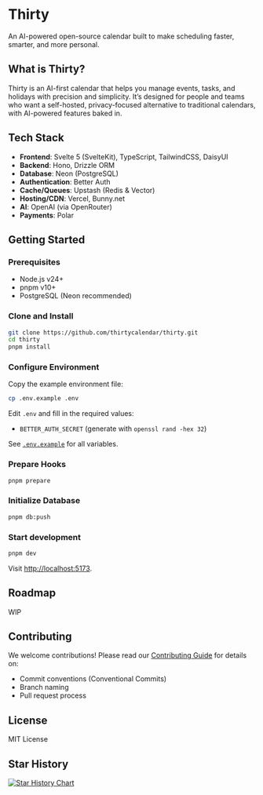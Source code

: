 # Thirty

An AI-powered open-source calendar built to make scheduling faster, smarter, and more personal.

## What is Thirty?

Thirty is an AI-first calendar that helps you manage events, tasks, and holidays with precision and simplicity. It’s designed for people and teams who want a self-hosted, privacy-focused alternative to traditional calendars, with AI-powered features baked in.

## Tech Stack

- **Frontend**: Svelte 5 (SvelteKit), TypeScript, TailwindCSS, DaisyUI
- **Backend**: Hono, Drizzle ORM
- **Database**: Neon (PostgreSQL)
- **Authentication**: Better Auth
- **Cache/Queues**: Upstash (Redis & Vector)
- **Hosting/CDN**: Vercel, Bunny.net
- **AI**: OpenAI (via OpenRouter)
- **Payments**: Polar

## Getting Started

### Prerequisites

- Node.js v24+
- pnpm v10+
- PostgreSQL (Neon recommended)

### Clone and Install

```bash
git clone https://github.com/thirtycalendar/thirty.git
cd thirty
pnpm install
```

### Configure Environment

Copy the example environment file:

```bash
cp .env.example .env
```

Edit `.env` and fill in the required values:

- `BETTER_AUTH_SECRET` (generate with `openssl rand -hex 32`)

See [`.env.example`](./.env.example) for all variables.

### Prepare Hooks

```bash
pnpm prepare
```

### Initialize Database

```bash
pnpm db:push
```

### Start development

```bash
pnpm dev
```

Visit [http://localhost:5173](http://localhost:5173).

## Roadmap

WIP

## Contributing

We welcome contributions! Please read our [Contributing Guide](./CONTRIBUTING.md) for details on:

- Commit conventions (Conventional Commits)
- Branch naming
- Pull request process

## License

MIT License

## Star History

[![Star History Chart](https://api.star-history.com/svg?repos=thirtycalendar/thirty&type=Date)](https://www.star-history.com/#thirtycalendar/thirty&Date)
